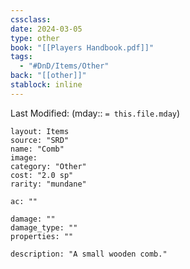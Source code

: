 ```yaml
---
cssclass: 
date: 2024-03-05
type: other
book: "[[Players Handbook.pdf]]"
tags:
  - "#DnD/Items/Other"
back: "[[other]]"
stablock: inline
---
```

Last Modified: (mday:: `= this.file.mday`)


```statblock
layout: Items
source: "SRD"
name: "Comb"
image: 
category: "Other"
cost: "2.0 sp"
rarity: "mundane"

ac: ""

damage: ""
damage_type: ""
properties: ""

description: "A small wooden comb."
```